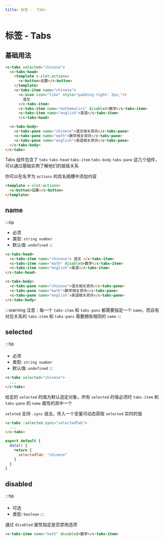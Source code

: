 ```yaml
---
title: 标签 -  Tabs 
---
```


# 标签 - Tabs

## 基础用法

<tabs-tabs-demo></tabs-tabs-demo>

```html
<c-tabs selected="chinese">
  <c-tabs-head>
    <template v-slot:actions>
      <c-button>设置</c-button>
    </template>
    <c-tabs-item name="chinese">
      <c-icon icon="like" style="padding-right: 2px;"/>
        语文
      </c-tabs-item>
      <c-tabs-item name="mathematics" disabled>数学</c-tabs-item>
      <c-tabs-item name="english">英语</c-tabs-item>
      </c-tabs-head>

  <c-tabs-body>
    <c-tabs-pane name="chinese">语文相关资讯</c-tabs-pane>
    <c-tabs-pane name="math">数学相关资讯</c-tabs-pane>
    <c-tabs-pane name="english">英语相关资讯</c-tabs-pane>
  </c-tabs-body>
</c-tabs>
```

Tabs 组件包含了 `tabs` `tabs-head` `tabs-item` `tabs-body` `tabs-pane` 这几个组件，可以通过基础实例了解他们的层级关系

你可以在名字为 `actions` 的具名插槽中添加内容

```html
<template v-slot:actions>
  <c-button>设置</c-button>
</template>
```

name
---

:::tip
* 必须
* 类型: `string number`
* 默认值: `undefined`
:::

```html
<c-tabs-head>
  <c-tabs-item name="chinese"> 语文 </c-tabs-item>
  <c-tabs-item name="math" disabled>数学</c-tabs-item>
  <c-tabs-item name="english">英语</c-tabs-item>
</c-tabs-head>

<c-tabs-body>
  <c-tabs-pane name="chinese">语文相关资讯</c-tabs-pane>
  <c-tabs-pane name="math">数学相关资讯</c-tabs-pane>
  <c-tabs-pane name="english">英语相关资讯</c-tabs-pane>
</c-tabs-body>
```

:::warning
注意：每一个 `tabs-item` 和 `tabs-pans` 都需要指定一个 `name`，而且有对应关系的 `tabs-item` 和 `tabs-pans` 需要拥有相同的 `name`
:::

selected
---

:::tip
####
* 必须
* 类型: `string number`
* 默认值: `undefined`
:::

```html
<c-tabs selected="chinese">
  ...
</c-tabs>
```

给定的 `selected` 的值为默认选定对象，所有 `selected` 的值必须时 `tabs-item` 和 `tabs-pane` 的 `name` 属性的其中一个

`seleted` 支持 `.sync` 语法，传入一个变量可动态获取 `selected` 实时的值

<tabs-tabs-selected></tabs-tabs-selected>

```html
<c-tabs :selected.sync="selectedTab">
  ...
</c-tabs>
```

```javascript
export default {
  data() {
    return {
      selectedTab: "chinese"
    }
  }
}
```

disabled
---

:::tip
#### 
* 可选
* 类型: `boolean`
:::

<tabs-tabs-disabled></tabs-tabs-disabled>

通过 `disabled` 属性指定是否禁用选项

```html
<c-tabs-item name="math" disabled>数学</c-tabs-item>
```
